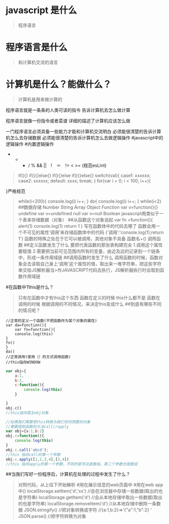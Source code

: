 # javascript 是什么
> 程序语言
# 程序语言是什么
> 和计算机交流的语言
# 计算机是什么？能做什么？
>计算机是用来做计算的

程序语言就是一条条的人类可读的指令
告诉计算机去怎么做计算

程序语言就像一份指令或者菜谱
详细的描述了计算机应该怎么做

一门程序语言必须具备一些能力才能和计算机交流明白
必须能很清楚的告诉计算机怎么去存储数据
必须能很清楚的告诉计算机怎么去做逻辑操作
#javascript中的逻辑操作
#内置逻辑操作
+ - * / % && ||　!　＝　!=  < >=  (规范esLint)
>if(){}
>if(){}else{}
>if(){}else if(){}else{}
>switch(val){
	case1:
	xxxxxx;
	case2:
	xxxxxx;
	default:
	xxxx;
	break;
}
>for(var i = 0; i < 100; i++){
	
}严格规范
>while(i<200){
	console.log(i)
	i++;
}
>do{
	console.log(i)
	i++;
}
while(i<2)
##数据存储
Number 
String
Array
Object
Function  var v=function(){}
undefine    var v=undefined
null         var v=null
Boolean
javascript用类似于一个表来存储数据（对象）
##从函数这个对象说起
var fn =function(){
	alert(1)
	console.log(1)
	return 1
}
>写在函数体中的代码去哪了
>函数会用一个不可见的属性‘调用’来存储函数体中的代码
>{‘调用’:'console.log(1);return 1'}
>函数的特殊之处在于它可以被调用，其他对象不具备
>函数名+() 调用函数
##定义函数发生了什么
>要把代表函数的那张表构建完全
>1.调用这个属性要赋值
>2.需要把当前可见范围内所有的变量，由近及远的记录到一个链条中，形成一条作用域链
##调用函数时发生了什么
>调用函数的时候，函数对象会去读取自己身上‘调用’这个属性的值，取出来一堆字符串，把这些字符串交给JS解析器当>作JAVASCRIPT代码去执行，JS解析器执行时会取到函数作用域链

#在函数中Tthis是什么？
>只有在函数中才有this这个东西
>函数在定义的时候 this什么都不是
>函数在调用的时候 
>根据调用的不同情况，来决定this变成什么
##到底有哪些不同的情况呢？
```javacript
//正常的定义一个函数(不把函数作为某个对象的属性)
var da=function(){
	var fn=function(){
	console.log(this)
}
fn()
}
da()
//正常调用(使用（）的方式调用函数)
//this指向WINDOW
```
```javascript
var obj={
	a:1,
	b:2,
	c:function(){
		console.log(this)
	}

}
obj.c()
//this指向宿主obj对象
```
```javascript
//如果我们需要把this转换为我们任何想要的对象
//需要借助函数的方法call//apply
var obj={a:1,b:2}
obj.c=function(){
	console.log(this)
}
obj.c.call('abcd');
//this 指向call的第一个参数
obj.c.apply([1,2,3,4],[3,4])
//this 指向apply的第一个参数，不同的是写法是数组，第二个参数也是数组
````

##当我们写好一份程序后，计算机在处理的过程中发生了什么？
>对照代码，从上往下开始解析
#用在展示信息的web页面中
#用在web app 中()
localStorage.setItem('d','xx')
//会在浏览器中存储一些数据(取出的也是字符串)
localStorage.getItem('d')
//会从本地存储中取出一些数据(取出的也是字符串)
localStorage.removeItem('d')
//从本地存储中删除一条数据
JSON.stringify()
//把对象转换成字符
//{a:1,b:2}=>'{"a":1,"b":2} '
JSON.parse()
//把字符转换为对象
